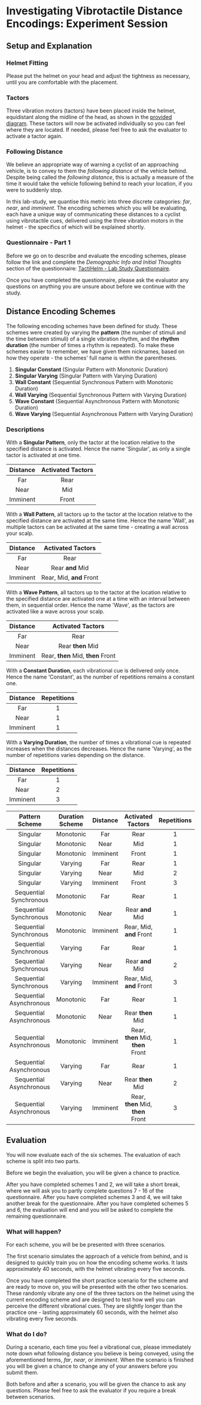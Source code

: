 # Investigating Vibrotactile Distance Encodings: Experiment Session

## Setup and Explanation

### Helmet Fitting

Please put the helmet on your head and adjust the tightness as necessary, until you are comfortable with the placement.

### Tactors

Three vibration motors (tactors) have been placed inside the helmet, equidistant along the midline of the head, as shown in the [provided diagram](../design/head-regions.pdf). These tactors will now be activated individually so you can feel where they are located. If needed, please feel free to ask the evaluator to activate a tactor again.

### Following Distance

We believe an appropriate way of warning a cyclist of an approaching vehicle, is to convey to them the *following distance* of the vehicle behind. Despite being called the *following distance*, this is actually a measure of the time it would take the vehicle following behind to reach your location, if you were to suddenly stop.

In this lab-study, we quantise this metric into three discrete categories: *far*, *near*, and *imminent*. The encoding schemes which you will be evaluating, each have a unique way of communicating these distances to a cyclist using vibrotactile cues, delivered using the three vibration motors in the helmet - the specifics of which will be explained shortly.

### Questionnaire - Part 1

Before we go on to describe and evaluate the encoding schemes, please follow the link and complete the *Demographic Info and Initial Thoughts* section of the questionnaire: [TactiHelm - Lab Study Questionnaire](https://forms.office.com/e/G1WUgtXXxy).

Once you have completed the questionnaire, please ask the evaluator any questions on anything you are unsure about before we continue with the study.

## Distance Encoding Schemes

The following encoding schemes have been defined for study. These schemes were created by varying the **pattern** (the number of stimuli and the time between stimuli) of a single vibration rhythm, and the **rhythm duration** (the number of times a rhythm is repeated). To make these schemes easier to remember, we have given them nicknames, based on how they operate - the schemes' full name is within the parentheses.

1. **Singular Constant** (Singular Pattern with Monotonic Duration)
2. **Singular Varying** (Singular Pattern with Varying Duration)
3. **Wall Constant** (Sequential Synchronous Pattern with Monotonic Duration)
4. **Wall Varying** (Sequential Synchronous Pattern with Varying Duration)
5. **Wave Constant** (Sequential Asynchronous Pattern with Monotonic Duration)
6. **Wave Varying** (Sequential Asynchronous Pattern with Varying Duration)

### Descriptions

With a **Singular Pattern**, only the tactor at the location relative to the specified distance is activated. Hence the name 'Singular', as only a single tactor is activated at one time.

| Distance | Activated Tactors |
|:--------:|:-----------------:|
|    Far   |        Rear       |
|   Near   |        Mid        |
| Imminent |       Front       |

With a **Wall Pattern**, all tactors up to the tactor at the location relative to the specified distance are activated at the same time. Hence the name 'Wall', as multiple tactors can be activated at the same time - creating a wall across your scalp.

| Distance |   Activated Tactors  |
|:--------:|:--------------------:|
|    Far   |         Rear         |
|   Near   |     Rear **and** Mid     |
| Imminent | Rear, Mid, **and** Front |

With a **Wave Pattern**, all tactors up to the tactor at the location relative to the specified distance are activated one at a time with an interval between them, in sequential order. Hence the name 'Wave', as the tactors are activated like a wave across your scalp.

| Distance |   Activated Tactors  |
|:--------:|:--------------------:|
|    Far   |         Rear         |
|   Near   |    Rear **then** Mid   |
| Imminent | Rear, **then** Mid, **then** Front |

With a **Constant Duration**, each vibrational cue is delivered only once. Hence the name 'Constant', as the number of repetitions remains a constant one.

| Distance | Repetitions |
|:--------:|:-----------:|
|    Far   |      1      |
|   Near   |      1      |
| Imminent |      1      |

With a **Varying Duration**, the number of times a vibrational cue is repeated increases when the distances decreases. Hence the name 'Varying', as the number of repetitions varies depending on the distance.

| Distance | Repetitions |
|:--------:|:-----------:|
|    Far   |      1      |
|   Near   |      2      |
| Imminent |      3      |

|      Pattern Scheme     | Duration Scheme | Distance |      Activated Tactors     | Repetitions |
|:-----------------------:|:---------------:|:--------:|:--------------------------:|:-----------:|
|         Singular        |    Monotonic    |    Far   |            Rear            |      1      |
|         Singular        |    Monotonic    |   Near   |             Mid            |      1      |
|         Singular        |    Monotonic    | Imminent |            Front           |      1      |
|         Singular        |     Varying     |    Far   |            Rear            |      1      |
|         Singular        |     Varying     |   Near   |             Mid            |      2      |
|         Singular        |     Varying     | Imminent |            Front           |      3      |
|  Sequential Synchronous |    Monotonic    |    Far   |            Rear            |      1      |
|  Sequential Synchronous |    Monotonic    |   Near   |        Rear **and** Mid        |      1      |
|  Sequential Synchronous |    Monotonic    | Imminent |    Rear, Mid, **and** Front    |      1      |
|  Sequential Synchronous |     Varying     |    Far   |            Rear            |      1      |
|  Sequential Synchronous |     Varying     |   Near   |        Rear **and** Mid        |      2      |
|  Sequential Synchronous |     Varying     | Imminent |    Rear, Mid, **and** Front    |      3      |
| Sequential Asynchronous |    Monotonic    |    Far   |            Rear            |      1      |
| Sequential Asynchronous |    Monotonic    |   Near   |        Rear **then** Mid       |      1      |
| Sequential Asynchronous |    Monotonic    | Imminent | Rear, **then** Mid, **then** Front |      1      |
| Sequential Asynchronous |     Varying     |    Far   |            Rear            |      1      |
| Sequential Asynchronous |     Varying     |   Near   |        Rear **then** Mid       |      2      |
| Sequential Asynchronous |     Varying     | Imminent | Rear, **then** Mid, **then** Front |      3      |

## Evaluation

You will now evaluate each of the six schemes. The evaluation of each scheme is split into two parts.

Before we begin the evaluation, you will be given a chance to practice.

After you have completed schemes 1 and 2, we will take a short break, where we will ask you to partly complete questions 7 - 16 of the questionnaire. After you have completed schemes 3 and 4, we will take another break for the questionnaire. After you have completed schemes 5 and 6, the evaluation will end and you will be asked to complete the remaining questionnaire.

### What will happen?

For each scheme, you will be be presented with three scenarios.

The first scenario simulates the approach of a vehicle from behind, and is designed to quickly train you on how the encoding scheme works. It lasts approximately 40 seconds, with the helmet vibrating every five seconds.

Once you have completed the short practice scenario for the scheme and are ready to move on, you will be presented with the other two scenarios. These randomly vibrate any one of the three tactors on the helmet using the current encoding scheme and are designed to test how well you can perceive the different vibrational cues. They are slightly longer than the practice one - lasting approximately 60 seconds, with the helmet also vibrating every five seconds.

### What do I do?

During a scenario, each time you feel a vibrational cue, please immediately note down what following distance you believe is being conveyed, using the aforementioned terms, *far*, *near*, or *imminent*. When the scenario is finished you will be given a chance to change any of your answers before you submit them.

Both before and after a scenario, you will be given the chance to ask any questions. Please feel free to ask the evaluator if you require a break between scenarios.